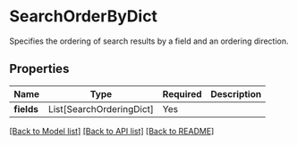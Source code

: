 # SearchOrderByDict

Specifies the ordering of search results by a field and an ordering direction.

## Properties
| Name | Type | Required | Description |
| ------------ | ------------- | ------------- | ------------- |
**fields** | List[SearchOrderingDict] | Yes |  |


[[Back to Model list]](../../../README.md#models-v2-link) [[Back to API list]](../../../README.md#apis-v2-link) [[Back to README]](../../../README.md)
